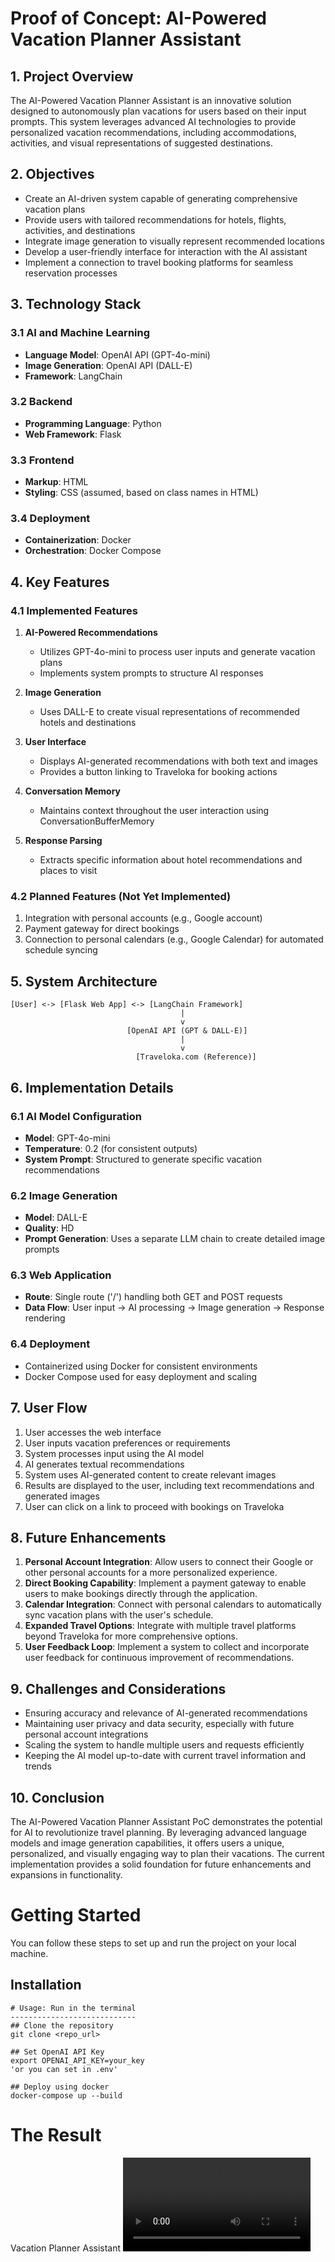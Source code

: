 # Proof of Concept: AI-Powered Vacation Planner Assistant

## 1. Project Overview

The AI-Powered Vacation Planner Assistant is an innovative solution designed to autonomously plan vacations for users based on their input prompts. This system leverages advanced AI technologies to provide personalized vacation recommendations, including accommodations, activities, and visual representations of suggested destinations.

## 2. Objectives

- Create an AI-driven system capable of generating comprehensive vacation plans
- Provide users with tailored recommendations for hotels, flights, activities, and destinations
- Integrate image generation to visually represent recommended locations
- Develop a user-friendly interface for interaction with the AI assistant
- Implement a connection to travel booking platforms for seamless reservation processes

## 3. Technology Stack

### 3.1 AI and Machine Learning
- **Language Model**: OpenAI API (GPT-4o-mini)
- **Image Generation**: OpenAI API (DALL-E)
- **Framework**: LangChain

### 3.2 Backend
- **Programming Language**: Python
- **Web Framework**: Flask

### 3.3 Frontend
- **Markup**: HTML
- **Styling**: CSS (assumed, based on class names in HTML)

### 3.4 Deployment
- **Containerization**: Docker
- **Orchestration**: Docker Compose

## 4. Key Features

### 4.1 Implemented Features
1. **AI-Powered Recommendations**
   - Utilizes GPT-4o-mini to process user inputs and generate vacation plans
   - Implements system prompts to structure AI responses

2. **Image Generation**
   - Uses DALL-E to create visual representations of recommended hotels and destinations

3. **User Interface**
   - Displays AI-generated recommendations with both text and images
   - Provides a button linking to Traveloka for booking actions

4. **Conversation Memory**
   - Maintains context throughout the user interaction using ConversationBufferMemory

5. **Response Parsing**
   - Extracts specific information about hotel recommendations and places to visit

### 4.2 Planned Features (Not Yet Implemented)
1. Integration with personal accounts (e.g., Google account)
2. Payment gateway for direct bookings
3. Connection to personal calendars (e.g., Google Calendar) for automated schedule syncing

## 5. System Architecture

```
[User] <-> [Flask Web App] <-> [LangChain Framework]
                                      |
                                      v
                          [OpenAI API (GPT & DALL-E)]
                                      |
                                      v
                            [Traveloka.com (Reference)]
```

## 6. Implementation Details

### 6.1 AI Model Configuration
- **Model**: GPT-4o-mini
- **Temperature**: 0.2 (for consistent outputs)
- **System Prompt**: Structured to generate specific vacation recommendations

### 6.2 Image Generation
- **Model**: DALL-E
- **Quality**: HD
- **Prompt Generation**: Uses a separate LLM chain to create detailed image prompts

### 6.3 Web Application
- **Route**: Single route ('/') handling both GET and POST requests
- **Data Flow**: User input -> AI processing -> Image generation -> Response rendering

### 6.4 Deployment
- Containerized using Docker for consistent environments
- Docker Compose used for easy deployment and scaling

## 7. User Flow

1. User accesses the web interface
2. User inputs vacation preferences or requirements
3. System processes input using the AI model
4. AI generates textual recommendations
5. System uses AI-generated content to create relevant images
6. Results are displayed to the user, including text recommendations and generated images
7. User can click on a link to proceed with bookings on Traveloka

## 8. Future Enhancements

1. **Personal Account Integration**: Allow users to connect their Google or other personal accounts for a more personalized experience.
2. **Direct Booking Capability**: Implement a payment gateway to enable users to make bookings directly through the application.
3. **Calendar Integration**: Connect with personal calendars to automatically sync vacation plans with the user's schedule.
4. **Expanded Travel Options**: Integrate with multiple travel platforms beyond Traveloka for more comprehensive options.
5. **User Feedback Loop**: Implement a system to collect and incorporate user feedback for continuous improvement of recommendations.

## 9. Challenges and Considerations

- Ensuring accuracy and relevance of AI-generated recommendations
- Maintaining user privacy and data security, especially with future personal account integrations
- Scaling the system to handle multiple users and requests efficiently
- Keeping the AI model up-to-date with current travel information and trends

## 10. Conclusion

The AI-Powered Vacation Planner Assistant PoC demonstrates the potential for AI to revolutionize travel planning. By leveraging advanced language models and image generation capabilities, it offers users a unique, personalized, and visually engaging way to plan their vacations. The current implementation provides a solid foundation for future enhancements and expansions in functionality.


# Getting Started
You can follow these steps to set up and run the project on your local machine.

## Installation
```
# Usage: Run in the terminal
----------------------------
## Clone the repository
git clone <repo_url>

## Set OpenAI API Key
export OPENAI_API_KEY=your_key
'or you can set in .env'

## Deploy using docker
docker-compose up --build
```

# The Result
Vacation Planner Assistant
<video controls src="Demo Video.mp4" title="Demo Video of Vacation Planner Assistant"></video>